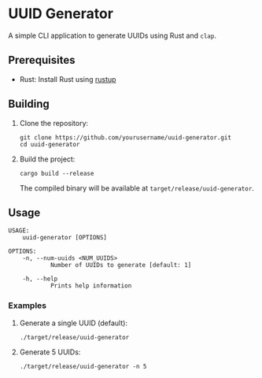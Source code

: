 # UUID Generator

A simple CLI application to generate UUIDs using Rust and `clap`.

## Prerequisites

- Rust: Install Rust using [rustup](https://rustup.rs/)

## Building

1. Clone the repository:

   ```
   git clone https://github.com/yourusername/uuid-generator.git
   cd uuid-generator
   ```

2. Build the project:

   ```
   cargo build --release
   ```

   The compiled binary will be available at `target/release/uuid-generator`.

## Usage

```
USAGE:
    uuid-generator [OPTIONS]

OPTIONS:
    -n, --num-uuids <NUM_UUIDS>
            Number of UUIDs to generate [default: 1]

    -h, --help
            Prints help information
```

### Examples

1. Generate a single UUID (default):

   ```
   ./target/release/uuid-generator
   ```

2. Generate 5 UUIDs:

   ```
   ./target/release/uuid-generator -n 5
   ```